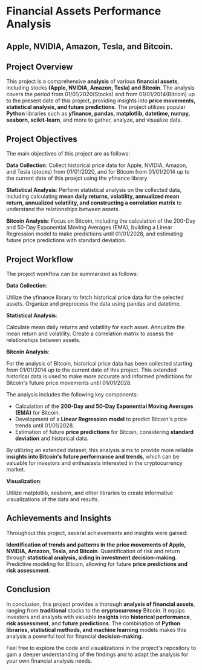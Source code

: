# Financial Assets Performance Analysis
## Apple, NVIDIA, Amazon, Tesla, and Bitcoin.

## Project Overview

This project is a comprehensive **analysis** of various **financial assets**, including stocks **(Apple, NVIDIA, Amazon, Tesla) and Bitcoin**. The analysis covers the period from 01/01/2020(Stocks) and from 01/01/2014(Bitcoin)  up to the present date of this project, providing insights into **price movements, statistical analysis, and future predictions**. The project utilizes popular **Python** libraries such as **yfinance, pandas, matplotlib, datetime, numpy, seaborn, scikit-learn**, and more to gather, analyze, and visualize data.

## Project Objectives

The main objectives of this project are as follows:

**Data Collection**: Collect historical price data for Apple, NVIDIA, Amazon, and Tesla (stocks) from 01/01/2020, and for Bitcoin from 01/01/2014 up to the current date of this proejct using the yfinance library

**Statistical Analysis**: Perform statistical analysis on the collected data, including calculating **mean daily returns, volatility, annualized mean return, annualized volatility, and constructing a correlation matrix** to understand the relationships between assets.

**Bitcoin Analysis**: Focus on Bitcoin, including the calculation of the 200-Day and 50-Day Exponential Moving Averages (EMA), building a Linear Regression model to make predictions until 01/01/2028, and estimating future price predictions with standard deviation.

## Project Workflow

The project workflow can be summarized as follows:

**Data Collection**:

Utilize the yfinance library to fetch historical price data for the selected assets.
Organize and preprocess the data using pandas and datetime.

**Statistical Analysis**:

Calculate mean daily returns and volatility for each asset.
Annualize the mean return and volatility.
Create a correlation matrix to assess the relationships between assets.

**Bitcoin Analysis**:

For the analysis of Bitcoin, historical price data has been collected starting from 01/01/2014 up to the current date of this project. This extended historical data is used to make more accurate and informed predictions for Bitcoin's future price movements until 01/01/2028.

The analysis includes the following key components:

- Calculation of the **200-Day and 50-Day Exponential Moving Averages (EMA)** for Bitcoin.
- Development of a **Linear Regression model** to predict Bitcoin's price trends until 01/01/2028.
- Estimation of future **price predictions** for Bitcoin, considering **standard deviation** and historical data.

By utilizing an extended dataset, this analysis aims to provide more reliable **insights into Bitcoin's future performance and trends**, which can be valuable for investors and enthusiasts interested in the cryptocurrency market.


**Visualization**:

Utilize matplotlib, seaborn, and other libraries to create informative visualizations of the data and results.

## Achievements and Insights

Throughout this project, several achievements and insights were gained:

**Identification of trends and patterns in the price movements of Apple, NVIDIA, Amazon, Tesla, and Bitcoin**.
Quantification of risk and return through **statistical analysis, aiding in investment decision-making**.
Predictive modeling for Bitcoin, allowing for future **price predictions and risk assessment**.

## Conclusion

In conclusion, this project provides a thorough **analysis of financial assets**, ranging from **traditional** stocks to the **cryptocurrency** Bitcoin. It equips investors and analysts with valuable **insights** into **historical performance**, **risk assessment**, and **future predictions**. The combination of **Python libraries, statistical methods, and machine learning** models makes this analysis a powerful tool for financial **decision-making**.

Feel free to explore the code and visualizations in the project's repository to gain a deeper understanding of the findings and to adapt the analysis for your own financial analysis needs.
